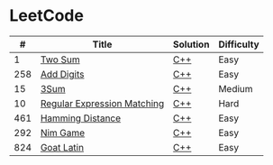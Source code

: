 LeetCode
========


| #    | Title                                             | Solution | Difficulty |
| ---- | ------------------------------------------------- | -------- | ---------- |
| 1    | [Two Sum](https://leetcode.com/problems/two-sum/) | [C++](./C++/1.Two_Sum.md) | Easy       |
| 258  | [Add Digits](https://leetcode.com/problems/add-digits/)                                        |[C++](./C++/258.Add_Digits.md)          | Easy |
| 15 | [3Sum](https://leetcode.com/problems/3sum/) |[C++](./C++/15.3Sum.md) | Medium |
| 10 | [Regular Expression Matching](https://leetcode.com/problems/regular-expression-matching/) |[C++](./C++/10.Regular_Expression_Matching.md) | Hard |
| 461 | [Hamming Distance](https://leetcode.com/problems/hamming-distance/) |[C++](./C++/461.Hamming_Distance.md) | Easy |
| 292 | [Nim Game](https://leetcode.com/problems/nim-game/) |[C++](./C++/292.Nim_Game.md) | Easy |
| 824 | [Goat Latin](https://leetcode.com/problems/goat-latin/) |[C++](./C++/824.Goat_Latin.md) | Easy |

